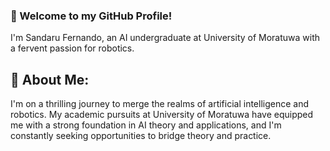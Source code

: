 ### 👋 Welcome to my GitHub Profile!

I'm Sandaru Fernando, an AI undergraduate at University of Moratuwa with a fervent passion for robotics.

## 🤖 About Me:
I'm on a thrilling journey to merge the realms of artificial intelligence and robotics. My academic pursuits at University of Moratuwa have equipped me with a strong foundation in AI theory and applications, and I'm constantly seeking opportunities to bridge theory and practice.

<!--
**SandaruRF/SandaruRF** is a ✨ _special_ ✨ repository because its `README.md` (this file) appears on your GitHub profile.

Here are some ideas to get you started:

- 🔭 I’m currently working on ...
- 🌱 I’m currently learning ...
- 👯 I’m looking to collaborate on ...
- 🤔 I’m looking for help with ...
- 💬 Ask me about ...
- 📫 How to reach me: ...
- 😄 Pronouns: ...
- ⚡ Fun fact: ...
-->
